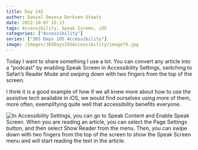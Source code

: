 ```yaml
---
title: Day 142
author: Daniel Devesa Derksen-Staats
date: 2022-10-07 15:13
tags: Accessibility, Speak Screen, iOS
categories: ["Accessibility"]
series: ["365 Days iOS Accessibility"]
image: /Images/365DaysIOSAccessibility/image79.jpg
---
```


Today I want to share something I use a lot. You can convert any article into a “podcast” by enabling Speak Screen in Accessibility Settings, switching to Safari’s Reader Mode and swiping down with two fingers from the top of the screen.  

I think it is a good example of how if we all knew more about how to use the assistive tech available in iOS, we would find ourselves using more of them, more often, exemplifying quite well that accessibility benefits everyone.

![In Accessibility Settings, you can go to Speak Content and Enable Speak Screen. When you are reading an article, you can select the Page Settings button, and then select Show Reader from the menu. Then, you can swipe down with two fingers from the top of the screen to show the Speak Screen menu and will start reading the text in the article.](/Images/365DaysIOSAccessibility/image79.jpg)



